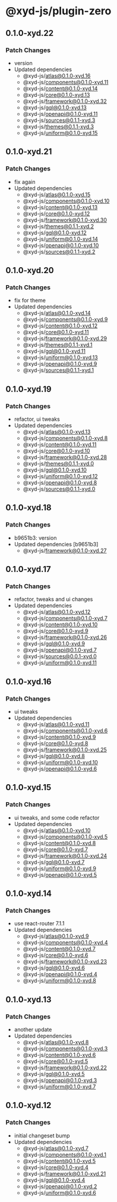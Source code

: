 # @xyd-js/plugin-zero

## 0.1.0-xyd.22

### Patch Changes

- version
- Updated dependencies
  - @xyd-js/atlas@0.1.0-xyd.16
  - @xyd-js/components@0.1.0-xyd.11
  - @xyd-js/content@0.1.0-xyd.14
  - @xyd-js/core@0.1.0-xyd.13
  - @xyd-js/framework@0.1.0-xyd.32
  - @xyd-js/gql@0.1.0-xyd.13
  - @xyd-js/openapi@0.1.0-xyd.11
  - @xyd-js/sources@0.1.1-xyd.3
  - @xyd-js/themes@0.1.1-xyd.3
  - @xyd-js/uniform@0.1.0-xyd.15

## 0.1.0-xyd.21

### Patch Changes

- fix again
- Updated dependencies
  - @xyd-js/atlas@0.1.0-xyd.15
  - @xyd-js/components@0.1.0-xyd.10
  - @xyd-js/content@0.1.0-xyd.13
  - @xyd-js/core@0.1.0-xyd.12
  - @xyd-js/framework@0.1.0-xyd.30
  - @xyd-js/themes@0.1.1-xyd.2
  - @xyd-js/gql@0.1.0-xyd.12
  - @xyd-js/uniform@0.1.0-xyd.14
  - @xyd-js/openapi@0.1.0-xyd.10
  - @xyd-js/sources@0.1.1-xyd.2

## 0.1.0-xyd.20

### Patch Changes

- fix for theme
- Updated dependencies
  - @xyd-js/atlas@0.1.0-xyd.14
  - @xyd-js/components@0.1.0-xyd.9
  - @xyd-js/content@0.1.0-xyd.12
  - @xyd-js/core@0.1.0-xyd.11
  - @xyd-js/framework@0.1.0-xyd.29
  - @xyd-js/themes@0.1.1-xyd.1
  - @xyd-js/gql@0.1.0-xyd.11
  - @xyd-js/uniform@0.1.0-xyd.13
  - @xyd-js/openapi@0.1.0-xyd.9
  - @xyd-js/sources@0.1.1-xyd.1

## 0.1.0-xyd.19

### Patch Changes

- refactor, ui tweaks
- Updated dependencies
  - @xyd-js/atlas@0.1.0-xyd.13
  - @xyd-js/components@0.1.0-xyd.8
  - @xyd-js/content@0.1.0-xyd.11
  - @xyd-js/core@0.1.0-xyd.10
  - @xyd-js/framework@0.1.0-xyd.28
  - @xyd-js/themes@0.1.1-xyd.0
  - @xyd-js/gql@0.1.0-xyd.10
  - @xyd-js/uniform@0.1.0-xyd.12
  - @xyd-js/openapi@0.1.0-xyd.8
  - @xyd-js/sources@0.1.1-xyd.0

## 0.1.0-xyd.18

### Patch Changes

- b9651b3: version
- Updated dependencies [b9651b3]
  - @xyd-js/framework@0.1.0-xyd.27

## 0.1.0-xyd.17

### Patch Changes

- refactor, tweaks and ui changes
- Updated dependencies
  - @xyd-js/atlas@0.1.0-xyd.12
  - @xyd-js/components@0.1.0-xyd.7
  - @xyd-js/content@0.1.0-xyd.10
  - @xyd-js/core@0.1.0-xyd.9
  - @xyd-js/framework@0.1.0-xyd.26
  - @xyd-js/gql@0.1.0-xyd.9
  - @xyd-js/openapi@0.1.0-xyd.7
  - @xyd-js/sources@0.0.1-xyd.0
  - @xyd-js/uniform@0.1.0-xyd.11

## 0.1.0-xyd.16

### Patch Changes

- ui tweaks
- Updated dependencies
  - @xyd-js/atlas@0.1.0-xyd.11
  - @xyd-js/components@0.1.0-xyd.6
  - @xyd-js/content@0.1.0-xyd.9
  - @xyd-js/core@0.1.0-xyd.8
  - @xyd-js/framework@0.1.0-xyd.25
  - @xyd-js/gql@0.1.0-xyd.8
  - @xyd-js/uniform@0.1.0-xyd.10
  - @xyd-js/openapi@0.1.0-xyd.6

## 0.1.0-xyd.15

### Patch Changes

- ui tweaks, and some code refactor
- Updated dependencies
  - @xyd-js/atlas@0.1.0-xyd.10
  - @xyd-js/components@0.1.0-xyd.5
  - @xyd-js/content@0.1.0-xyd.8
  - @xyd-js/core@0.1.0-xyd.7
  - @xyd-js/framework@0.1.0-xyd.24
  - @xyd-js/gql@0.1.0-xyd.7
  - @xyd-js/uniform@0.1.0-xyd.9
  - @xyd-js/openapi@0.1.0-xyd.5

## 0.1.0-xyd.14

### Patch Changes

- use react-router 7.1.1
- Updated dependencies
  - @xyd-js/atlas@0.1.0-xyd.9
  - @xyd-js/components@0.1.0-xyd.4
  - @xyd-js/content@0.1.0-xyd.7
  - @xyd-js/core@0.1.0-xyd.6
  - @xyd-js/framework@0.1.0-xyd.23
  - @xyd-js/gql@0.1.0-xyd.6
  - @xyd-js/openapi@0.1.0-xyd.4
  - @xyd-js/uniform@0.1.0-xyd.8

## 0.1.0-xyd.13

### Patch Changes

- another update
- Updated dependencies
  - @xyd-js/atlas@0.1.0-xyd.8
  - @xyd-js/components@0.1.0-xyd.3
  - @xyd-js/content@0.1.0-xyd.6
  - @xyd-js/core@0.1.0-xyd.5
  - @xyd-js/framework@0.1.0-xyd.22
  - @xyd-js/gql@0.1.0-xyd.5
  - @xyd-js/openapi@0.1.0-xyd.3
  - @xyd-js/uniform@0.1.0-xyd.7

## 0.1.0-xyd.12

### Patch Changes

- initial changeset bump
- Updated dependencies
  - @xyd-js/atlas@0.1.0-xyd.7
  - @xyd-js/components@0.1.0-xyd.1
  - @xyd-js/content@0.1.0-xyd.5
  - @xyd-js/core@0.1.0-xyd.4
  - @xyd-js/framework@0.1.0-xyd.21
  - @xyd-js/gql@0.1.0-xyd.4
  - @xyd-js/openapi@0.1.0-xyd.2
  - @xyd-js/uniform@0.1.0-xyd.6
